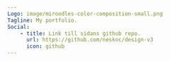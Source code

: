 ```yaml
---
Logo: image/miroodles-color-composition-small.png
Tagline: My portfolio.
Social:
    - title: Link till sidans github repo.
      url: https://github.com/neskoc/design-v3
      icon: github
---
```

